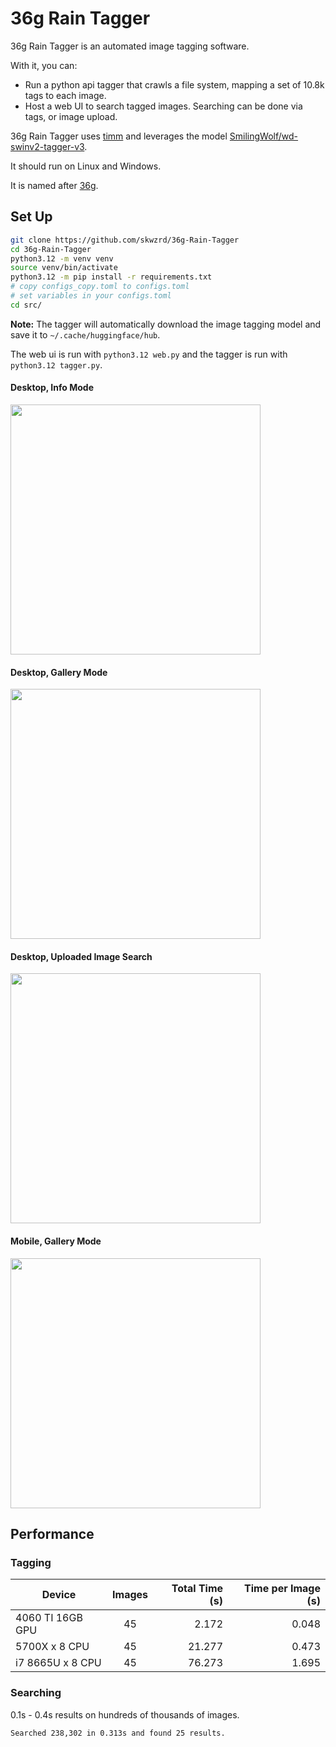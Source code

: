 # 36g Rain Tagger

36g Rain Tagger is an automated image tagging software.

With it, you can:

- Run a python api tagger that crawls a file system, mapping a set of 10.8k tags to each image.
- Host a web UI to search tagged images. Searching can be done via tags, or image upload.

36g Rain Tagger uses [timm](https://huggingface.co/docs/timm/index) and leverages the model [SmilingWolf/wd-swinv2-tagger-v3](https://huggingface.co/SmilingWolf/wd-swinv2-tagger-v3).

It should run on Linux and Windows.

It is named after [36g](https://vocaloid.fandom.com/wiki/36g).

## Set Up

```bash
git clone https://github.com/skwzrd/36g-Rain-Tagger
cd 36g-Rain-Tagger
python3.12 -m venv venv
source venv/bin/activate
python3.12 -m pip install -r requirements.txt
# copy configs_copy.toml to configs.toml
# set variables in your configs.toml
cd src/
```

**Note:** The tagger will automatically download the image tagging model and save it to `~/.cache/huggingface/hub`.

The web ui is run with `python3.12 web.py` and the tagger is run with `python3.12 tagger.py`.

#### Desktop, Info Mode

<img src="https://github.com/skwzrd/36g-Rain-Tagger/blob/master/preview/preview1.png" height="400">

#### Desktop, Gallery Mode

<img src="https://github.com/skwzrd/36g-Rain-Tagger/blob/master/preview/preview3.png" height="400">

#### Desktop, Uploaded Image Search

<img src="https://github.com/skwzrd/36g-Rain-Tagger/blob/master/preview/preview4.png" height="400">


#### Mobile, Gallery Mode

<img src="https://github.com/skwzrd/36g-Rain-Tagger/blob/master/preview/preview2.png" height="400">


## Performance

### Tagging

| Device         |   Images   | Total Time (s) | Time per Image (s) |
|----------------|:----------:|---------------:|-------------------:|
| 4060 TI 16GB GPU    |     45     |          2.172 |              0.048 |
| 5700X x 8 CPU      |     45     |         21.277 |              0.473 |
| i7 8665U x 8 CPU    |     45     |         76.273 |              1.695 |


### Searching

0.1s - 0.4s results on hundreds of thousands of images.

`Searched 238,302 in 0.313s and found 25 results.`
